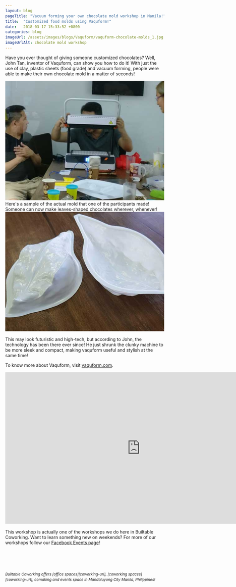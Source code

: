 ```yaml
---
layout: blog
pageTitle: "Vacuum forming your own chocolate mold workshop in Manila!"
title:  "Customized food molds using Vaquform!"
date:   2018-03-17 15:33:52 +0800
categories: blog
imageUrl: /assets/images/blogs/Vaquform/vaquform-chocolate-molds_1.jpg
imageUrlAlt: chocolate mold workshop
---
```



Have you ever thought of giving someone customized chocolates? Well, John Tan, inventor of Vaquform, can show you how to do it! With just the use of clay, plastic sheets (food grade) and vacuum forming, people were able to make their own chocolate mold in a matter of seconds!

<img src="/assets/images/blogs/Vaquform/vaquform-workshop.jpg" class="img-responsive"/>
<br>
Here's a sample of the actual mold that one of the participants made! Someone can now make leaves-shaped chocolates wherever, whenever!
<img src="/assets/images/blogs/Vaquform/chocolate-leaf-mold.jpg" class="img-responsive"/>




This may look futuristic and high-tech, but according to John, the technology has been there ever since! He just shrunk the clunky machine to be more sleek and compact, making vaquform useful and stylish at the same time! 

To know more about Vaquform, visit [vaquform.com][vaquform-url].

<iframe width="854" height="480" class="youtube-video" src="https://www.youtube.com/embed/hISq5XGbdhE" frameborder="0" allow="autoplay; encrypted-media" allowfullscreen></iframe>
 
This workshop is actually one of the workshops we do here in Builtable Coworking. Want to learn something new on weekends? For more of our workshops follow our [Facebook Events page][builtable-events]!

<br>
<br><br>
<br>
<small>
<i>
Builtable Coworking offers [office spaces][coworking-url], [coworking spaces] [coworking-url], comaking and events space in Mandaluyong City Manila, Philippines!
</i>
</small>


[coworking-url]:https://builtable.co/coworking#services
[vaquform-url]: https://www.vaquform.com/
[builtable-events]: https://www.facebook.com/builtable/events



